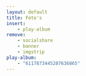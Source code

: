 ```yaml
---
layout: default
title: Foto's
insert:
    - play-album
remove:
    - socialshare
    - banner
    - imgstrip
play-album:
    - "6117873445207636865"
---
```

